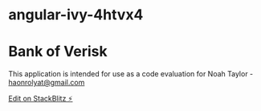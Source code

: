 # angular-ivy-4htvx4
# Bank of Verisk
This application is intended for use as a code evaluation for Noah Taylor - haonrolyat@gmail.com

[Edit on StackBlitz ⚡️](https://stackblitz.com/edit/angular-ivy-4htvx4)